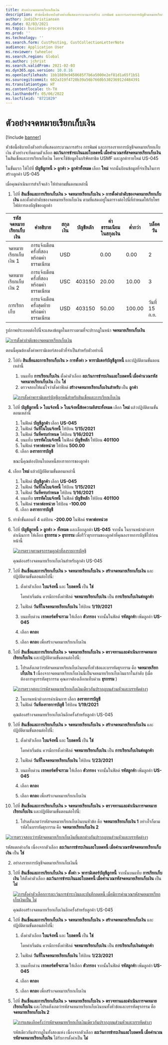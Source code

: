 ```yaml
---
title: ตัวอย่างจดหมายเรียกเก็บเงิน
description: หัวข้อนี้อธิบายถึงตัวอย่างที่แสดงกระบวนการสร้าง การพิมพ์ และการลงรายการบัญชีจดหมายเรียกเก็บเงิน
author: JodiChristiansen
ms.date: 02/03/2021
ms.topic: business-process
ms.prod: ''
ms.technology: ''
ms.search.form: CustPosting, CustCollectionLetterNote
audience: Application User
ms.reviewer: twheeloc
ms.search.region: Global
ms.author: jchrist
ms.search.validFrom: 2021-02-03
ms.dyn365.ops.version: 10.0.16
ms.openlocfilehash: 1bb1889e9450685f7b6a5000e2ef81d1a65f1b51
ms.sourcegitcommit: 602a319f4720b39a56b7660b530236912d484391
ms.translationtype: HT
ms.contentlocale: th-TH
ms.lasthandoff: 05/06/2022
ms.locfileid: "8721829"
---
```

# <a name="process-collection-letters-example"></a>ตัวอย่างจดหมายเรียกเก็บเงิน

[!include [banner](../../includes/banner.md)]

หัวข้อนี้อธิบายถึงตัวอย่างที่แสดงกระบวนการสร้าง การพิมพ์ และการลงรายการบัญชีจดหมายเรียกเก็บเงิน ตัวอย่างจะยึดตามตัวเลือก **ละเว้นการชำระเงินและใบลดหนี้ เมื่อคํานวณรหัสจดหมายเรียกเก็บเงิน** ในสินเชื่อและการเรียกเก็บเงิน โดยจะใช้ข้อมูลในบริษัทสาธิต USMF และลูกค้ารายใหม่ US-045

ในขั้นแรก ให้ไปที่ **บัญชีลูกหนี้ \> ลูกค้า \> ลูกค้าทั้งหมด** เลือก **ใหม่** จากนั้นป้อนข้อมูลที่จำเป็นในการสร้างลูกค้า US-045

เมื่อคุณดำเนินการสำเร็จแล้ว ให้ทำตามขั้นตอนเหล่านี้

1. ไปที่ **สินเชื่อและการเรียกเก็บเงิน \> จดหมายเรียกเก็บเงิน \> การตั้งค่าลำดับของจดหมายเรียกเก็บเงิน** และตั้งค่าลำดับของจดหมายเรียกเก็บเงิน ตามที่แสดงอยู่ในตารางต่อไปนี้ที่กำหนดให้กับโพรไฟล์การลงบัญชีของลูกค้า

|     รหัสจดหมายเรียกเก็บเงิน      |     คำอธิบาย                           |     สกุลเงิน      |     บัญชีหลัก        |     ค่าธรรมเนียมในสกุลเงิน     |     ต่ำกว่า        |     บล็อควัน      |
|---------------------------------  |---------------------------------------    |-----------------  |-----------------------    |-------------------------- |-----------------------    |---------------------  |
|     จดหมายเรียกเก็บเงิน 1         |     การแจ้งเตือนครั้งที่สองพร้อมค่าธรรมเนียม        |     USD           |                           |     0.00                  |     0.00                  |     2                 |
|     จดหมายเรียกเก็บเงิน 2         |     การแจ้งเตือนครั้งที่สองพร้อมค่าธรรมเนียม        |     USC           |     403150                |     20.00                 |     10.00                 |     3                 |
|     การเรียกเก็บ                    |     การแจ้งเตือนครั้งสุดท้ายพร้อมค่าธรรมเนียม         |     USD           |     403150                |     50.00                 |     100.00                |     วันที่ 15 ก.ย.                |

รูปภาพประกอบต่อไปนี้จะแสดงข้อมูลในตารางตามที่จะปรากฏในหน้า **จดหมายเรียกเก็บเงิน** 

[![การตั้งค่าลำดับของจดหมายเรียกเก็บเงิน](./media/Ignore-payments-creditmemos-1.PNG)](./media/Ignore-payments-creditmemos-1.PNG)

 ตอนนี้คุณต้องตั้งค่าพารามิเตอร์สองตัวที่จำเป็นสำหรับตัวอย่างนี้

2. ไปยัง **สินเชื่อและการเรียกเก็บเงิน \> การตั้งค่า \> พารามิเตอร์บัญชีลูกหนี้** และปฏิบัติตามขั้นตอนเหล่านี้

    1. บนแท็บ **การเรียกเก็บเงิน** ตั้งค่าตัวเลือก **ละเว้นการชำระเงินและใบลดหนี้ เมื่อคํานวณรหัสจดหมายเรียกเก็บเงิน** เป็น **ใช่**
    2. ตรวจสอบให้แน่ใจว่าตั้งค่าฟิลด์ **สร้างจดหมายเรียกเก็บเงินสำหรับ** เป็น **ลูกค้า**

    [![การตั้งค่าพารามิเตอร์บัญชีลูกหนี้สำหรับสินเชื่อและการเรียกเก็บเงิน](./media/Ignore-payments-creditmemos-2.PNG)](./media/Ignore-payments-creditmemos-2.PNG)

3. ไปที่ **บัญชีลูกหนี้ \> ใบแจ้งหนี้ \> ใบแจ้งหนี้ข้อความอิสระทั้งหมด** เลือก **ใหม่** แล้วปฏิบัติตามขั้นตอนเหล่านี้

    1. ในฟิลด์ **บัญชีลูกค้า** เลือก **US-045**
    2. ในฟิลด์ **วันที่ในใบแจ้งหนี้** ให้ป้อน **1/15/2021**
    3. ในฟิลด์ **วันที่ครบกำหนด** ให้ป้อน **1/16/2021**
    4. บนแท็บ **บรรทัดใบแจ้งหนี้** ในฟิลด์ **บัญชีหลัก** ให้ป้อน **401100**
    5. ในฟิลด์ **ราคาต่อหน่วย** ให้ป้อน **500.00**
    6. เลือก **ลงรายการบัญชี**

    ขณะนี้คุณต้องป้อนใบลดหนี้สองรายการของลูกค้า

4. เลือก **ใหม่** แล้วปฏิบัติตามขั้นตอนเหล่านี้

    1. ในฟิลด์ **บัญชีลูกค้า** เลือก **US-045**
    2. ในฟิลด์ **วันที่ในใบแจ้งหนี้** ให้ป้อน **1/15/2021**
    3. ในฟิลด์ **วันที่ครบกำหนด** ให้ป้อน **1/16/2021**
    4. บนแท็บ **บรรทัดใบแจ้งหนี้** ในฟิลด์ **บัญชีหลัก** ให้ป้อน **401100**
    5. ในฟิลด์ **ราคาต่อหน่วย** ให้ป้อน **-100.00**
    6. เลือก **ลงรายการบัญชี**

5. ทําซ้ำขั้นตอนที่ 4 แต่ป้อน **-200.00** ในฟิลด์ **ราคาต่อหน่วย**
6. ไปที่ **บัญชีลูกหนี้ \> ลูกค้า \> ทั้งหมด** และเลือกลูกค้า **US-045** จากนั้น ในบานหน้าต่างการดำเนินการ ให้เลือก **ธุรกรรม \> ธุรกรรม** เพื่อรีวิวธุรกรรมของลูกค้าที่คุณลงรายการบัญชีไปก่อนหน้านี้

    [![การตรวจทานธุรกรรมลูกค้าที่ลงรายการบัญชี](./media/Ignore-payments-creditmemos-3.PNG)](./media/Ignore-payments-creditmemos-3.PNG)

    คุณต้องสร้างจดหมายเรียกเก็บเงินสำหรับลูกค้า US-045

7. ไปที่ **สินเชื่อและการเรียกเก็บเงิน \> จดหมายเรียกเก็บเงิน \> สร้างจดหมายเรียกเก็บเงิน** และปฏิบัติตามขั้นตอนต่อไปนี้:

    1. ตั้งค่าตัวเลือก **ใบแจ้งหนี้** และ **ใบลดหนี้** เป็น **ใช่**

        โดยค่าเริ่มต้น ควรมีการตั้งค่าฟิลด์ **จดหมายเรียกเก็บเงิน** เป็น **การเรียกเก็บเงินต่อลูกค้า**

    2. ในฟิลด์ **วันที่ในจดหมายเรียกเก็บเงิน** ให้ป้อน **1/19/2021**
    3. บนแท็บด่วน **เรกคอร์ดที่จะรวม** ให้เลือก **ตัวกรอง** จากนั้นในฟิลด์ **รหัสลูกค้า** เพิ่มลูกค้า **US-045**
    4. เลือก **ตกลง**
    5. เลือก **ตกลง** เพื่อสร้างจดหมายเรียกเก็บเงิน

8. ไปที่ **สินเชื่อและการเรียกเก็บเงิน \> จดหมายเรียกเก็บเงิน \> ตรวจทานและดำเนินการจดหมายเรียกเก็บเงิน** และปฏิบัติตามขั้นตอนต่อไปนี้:

    1. โปรดสังเกตว่ารหัสจดหมายเรียกเก็บเงินบนทั้งหัวข้อและบรรทัดธุรกรรม คือ **จดหมายเรียกเก็บเงิน 1** เนื่องจากจดหมายเรียกเก็บเงินนี้เป็นจดหมายเรียกเก็บเงินแรกในลำดับ (เมื่อต้องการดูบรรทัดธุรกรรม คุณอาจต้องเลือกแท็บด่วน **ธุรกรรม** )

   [![การตรวจสอบว่ารหัสจดหมายเรียกเก็บเงินเดียวกันปรากฏบนส่วนหัวและบรรทัดต่างๆ](./media/Ignore-payments-creditmemos-4.PNG)](./media/Ignore-payments-creditmemos-4.PNG)

    2. ในบานหน้าต่างการดำเนินการ เลือก **ลงรายการบัญชี**
    3. ในฟิลด์ **วันที่ลงรายการบัญชี** ให้ป้อน **1/19/2021**

    คุณต้องสร้างจดหมายเรียกเก็บเงินอีกครั้งสำหรับลูกค้า US-045

9. ไปที่ **สินเชื่อและการเรียกเก็บเงิน \> จดหมายเรียกเก็บเงิน \> สร้างจดหมายเรียกเก็บเงิน** และปฏิบัติตามขั้นตอนต่อไปนี้:

    1. ตั้งค่าตัวเลือก **ใบแจ้งหนี้** และ **ใบลดหนี้** เป็น **ใช่**

        โดยค่าเริ่มต้น ควรมีการตั้งค่าฟิลด์ **จดหมายเรียกเก็บเงิน** เป็น **การเรียกเก็บเงินต่อลูกค้า**

    2. ในฟิลด์ **วันที่ในจดหมายเรียกเก็บเงิน** ให้ป้อน **1/23/2021**
    3. บนแท็บด่วน **เรกคอร์ดที่จะรวม** ให้เลือก **ตัวกรอง** จากนั้นในฟิลด์ **รหัสลูกค้า** เพิ่มลูกค้า **US-045**
    4. เลือก **ตกลง**
    5. เลือก **ตกลง** เพื่อสร้างจดหมายเรียกเก็บเงิน

10. ไปที่ **สินเชื่อและการเรียกเก็บเงิน \> จดหมายเรียกเก็บเงิน \> ตรวจทานและดำเนินการจดหมายเรียกเก็บเงิน** และปฏิบัติตามขั้นตอนต่อไปนี้:

    1. โปรดสังเกตว่ารหัสจดหมายเรียกเก็บเงินบนหัวข้อ คือ **จดหมายเรียกเก็บเงิน 1** อย่างไรก็ตาม รหัสในบรรทัดธุรกรรม คือ **จดหมายเรียกเก็บเงิน 2**

   [![การตรวจสอบว่ารหัสจดหมายเรียกเก็บเงินที่แตกต่างกันปรากฏบนส่วนหัวและบรรทัดต่างๆ](./media/Ignore-payments-creditmemos-5.PNG)](./media/Ignore-payments-creditmemos-5.PNG)

  รหัสแตกต่างกัน เนื่องจากตัวเลือก **ละเว้นการชำระเงินและใบลดหนี้ เมื่อคํานวณรหัสจดหมายเรียกเก็บเงิน** เป็น **ใช่**

  2. อย่าลงรายการบัญชีจดหมายเรียกเก็บเงินนี้

11. ไปที่ **สินเชื่อและการเรียกเก็บเงิน \> ตั้งค่า \> พารามิเตอร์บัญชีลูกหนี้** จากนั้นบนแท็บ **การเรียกเก็บเงิน** ให้ตั้งค่าตัวเลือก **ละเว้นการชำระเงินและใบลดหนี้ เมื่อคํานวณรหัสจดหมายเรียกเก็บเงิน** เป็น **ไม่**

    [![การตั้งค่าตัวเลือกการละเว้นการชำระเงินและบันทึกลดหนี้ เมื่อมีการคำนวณรหัสจดหมายเรียกเก็บเงินเป็น ไม่](./media/Ignore-payments-creditmemos-6.PNG)](./media/Ignore-payments-creditmemos-6.PNG)

    คุณต้องสร้างจดหมายเรียกเก็บเงินอีกครั้งสำหรับลูกค้า US-045

12. ไปที่ **สินเชื่อและการเรียกเก็บเงิน \> จดหมายเรียกเก็บเงิน \> สร้างจดหมายเรียกเก็บเงิน** และปฏิบัติตามขั้นตอนต่อไปนี้:

    1. ตั้งค่าตัวเลือก **ใบแจ้งหนี้** และ **ใบลดหนี้** เป็น **ใช่**

        โดยค่าเริ่มต้น ควรมีการตั้งค่าฟิลด์ **จดหมายเรียกเก็บเงิน** เป็น **การเรียกเก็บเงินต่อลูกค้า**

    2. ในฟิลด์ **วันที่ในจดหมายเรียกเก็บเงิน** ให้ป้อน **1/23/2021**
    3. บนแท็บด่วน **เรกคอร์ดที่จะรวม** ให้เลือก **ตัวกรอง** จากนั้นในฟิลด์ **รหัสลูกค้า** เพิ่มลูกค้า **US-045**
    4. เลือก **ตกลง**
    5. เลือก **ตกลง** เพื่อสร้างจดหมายเรียกเก็บเงิน

13. ไปที่ **สินเชื่อและการเรียกเก็บเงิน \> จดหมายเรียกเก็บเงิน \> ตรวจทานและดำเนินการจดหมายเรียกเก็บเงิน** และโปรดสังเกตว่ารหัสจดหมายเรียกเก็บเงินบนทั้งหัวข้อและบรรทัดธุรกรรม คือ **จดหมายเรียกเก็บเงิน 2**

    [![การแสดงอีกครั้งว่ารหัสจดหมายเรียกเก็บเงินเดียวกันปรากฏบนส่วนหัวและบรรทัดต่างๆ](./media/Ignore-payments-creditmemos-7.PNG)](./media/Ignore-payments-creditmemos-7.PNG)

    รหัสเดียวกันปรากฏในทั้งสองแห่ง เนื่องจากตัวเลือก **ละเว้นการชำระเงินและใบลดหนี้ เมื่อคํานวณรหัสจดหมายเรียกเก็บเงิน** ได้รับการตั้งค่าเป็น **ไม่**
